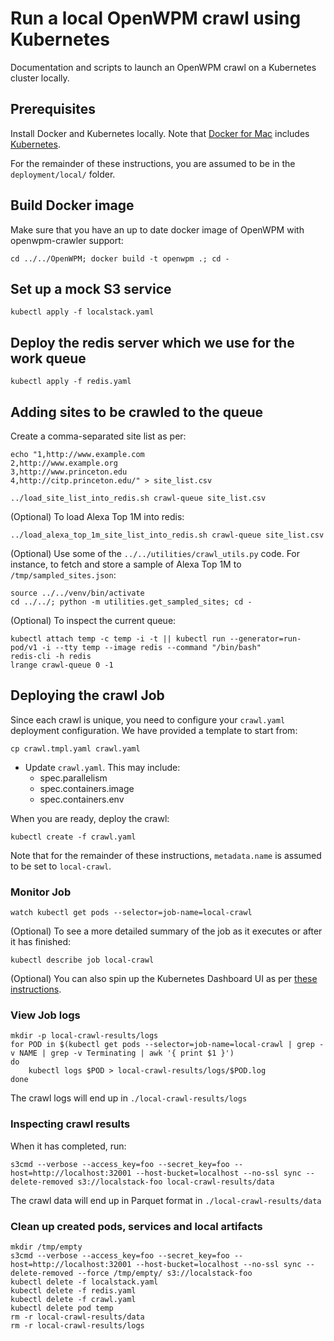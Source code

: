 # Run a local OpenWPM crawl using Kubernetes

Documentation and scripts to launch an OpenWPM crawl on a Kubernetes cluster locally.

## Prerequisites

Install Docker and Kubernetes locally. Note that [Docker for Mac](https://docs.docker.com/docker-for-mac/install/) includes [Kubernetes](https://docs.docker.com/docker-for-mac/#kubernetes).

For the remainder of these instructions, you are assumed to be in the `deployment/local/` folder.

## Build Docker image

Make sure that you have an up to date docker image of OpenWPM with openwpm-crawler support:

```
cd ../../OpenWPM; docker build -t openwpm .; cd -
```

## Set up a mock S3 service

```
kubectl apply -f localstack.yaml
```

## Deploy the redis server which we use for the work queue

```
kubectl apply -f redis.yaml
```

## Adding sites to be crawled to the queue

Create a comma-separated site list as per:

```
echo "1,http://www.example.com
2,http://www.example.org
3,http://www.princeton.edu
4,http://citp.princeton.edu/" > site_list.csv

../load_site_list_into_redis.sh crawl-queue site_list.csv 
```

(Optional) To load Alexa Top 1M into redis:

```
../load_alexa_top_1m_site_list_into_redis.sh crawl-queue site_list.csv 
```

(Optional) Use some of the `../../utilities/crawl_utils.py` code. For instance, to fetch and store a sample of Alexa Top 1M to `/tmp/sampled_sites.json`:
```
source ../../venv/bin/activate
cd ../../; python -m utilities.get_sampled_sites; cd -
```

(Optional) To inspect the current queue:
```
kubectl attach temp -c temp -i -t || kubectl run --generator=run-pod/v1 -i --tty temp --image redis --command "/bin/bash"
redis-cli -h redis
lrange crawl-queue 0 -1
```

## Deploying the crawl Job

Since each crawl is unique, you need to configure your `crawl.yaml` deployment configuration. We have provided a template to start from:
```
cp crawl.tmpl.yaml crawl.yaml
```

- Update `crawl.yaml`. This may include:
    - spec.parallelism
    - spec.containers.image
    - spec.containers.env

When you are ready, deploy the crawl:

```
kubectl create -f crawl.yaml
```

Note that for the remainder of these instructions, `metadata.name` is assumed to be set to `local-crawl`.

### Monitor Job

```
watch kubectl get pods --selector=job-name=local-crawl
```

(Optional) To see a more detailed summary of the job as it executes or after it has finished:

```
kubectl describe job local-crawl
```

(Optional) You can also spin up the Kubernetes Dashboard UI as per [these instructions](https://kubernetes.io/docs/tasks/access-application-cluster/web-ui-dashboard/#deploying-the-dashboard-ui).

### View Job logs

```
mkdir -p local-crawl-results/logs
for POD in $(kubectl get pods --selector=job-name=local-crawl | grep -v NAME | grep -v Terminating | awk '{ print $1 }')
do
    kubectl logs $POD > local-crawl-results/logs/$POD.log
done
```

The crawl logs will end up in `./local-crawl-results/logs`

### Inspecting crawl results

When it has completed, run:
```
s3cmd --verbose --access_key=foo --secret_key=foo --host=http://localhost:32001 --host-bucket=localhost --no-ssl sync --delete-removed s3://localstack-foo local-crawl-results/data
```

The crawl data will end up in Parquet format in `./local-crawl-results/data`

### Clean up created pods, services and local artifacts

```
mkdir /tmp/empty
s3cmd --verbose --access_key=foo --secret_key=foo --host=http://localhost:32001 --host-bucket=localhost --no-ssl sync --delete-removed --force /tmp/empty/ s3://localstack-foo
kubectl delete -f localstack.yaml
kubectl delete -f redis.yaml
kubectl delete -f crawl.yaml
kubectl delete pod temp
rm -r local-crawl-results/data
rm -r local-crawl-results/logs
```
